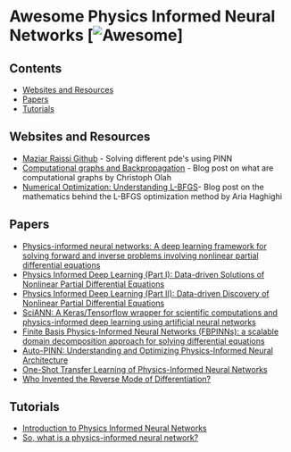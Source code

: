 # Awesome Physics Informed Neural Networks [![Awesome](https://cdn.rawgit.com/sindresorhus/awesome/d7305f38d29fed78fa85652e3a63e154dd8e8829/media/badge.svg)]

## Contents

- [Websites and Resources](#websites-and-resources)
- [Papers](#papers)
- [Tutorials](#tutorials)

## Websites and Resources
- [Maziar Raissi Github](https://github.com/maziarraissi/PINNs) - Solving different pde's using PINN
- [Computational graphs and Backpropagation](http://colah.github.io/posts/2015-08-Backprop/) - Blog post on what are computational graphs by Christoph Olah
- [Numerical Optimization: Understanding L-BFGS](https://aria42.com/blog/2014/12/understanding-lbfgs)- Blog post on the mathematics behind the L-BFGS optimization method by Aria Haghighi
## Papers
- [Physics-informed neural networks: A deep learning framework for solving forward and inverse problems involving nonlinear partial differential equations](https://www.sciencedirect.com/science/article/pii/S0021999118307125)
- [Physics Informed Deep Learning (Part I): Data-driven Solutions of Nonlinear Partial Differential Equations](https://arxiv.org/abs/1711.10561)
- [Physics Informed Deep Learning (Part II): Data-driven Discovery of Nonlinear Partial Differential Equations](https://arxiv.org/abs/1711.10566)
- [SciANN: A Keras/Tensorflow wrapper for scientific computations and physics-informed deep learning using artificial neural networks](https://arxiv.org/pdf/2005.08803.pdf)
- [Finite Basis Physics-Informed Neural Networks (FBPINNs): a scalable domain decomposition approach for solving differential equations](https://arxiv.org/abs/2107.07871)
- [Auto-PINN: Understanding and Optimizing Physics-Informed Neural Architecture](https://arxiv.org/pdf/2205.13748.pdf)
- [One-Shot Transfer Learning of Physics-Informed Neural Networks](https://arxiv.org/abs/2110.11286)
- [Who Invented the Reverse Mode of Differentiation?](https://www.math.uni-bielefeld.de/documenta/vol-ismp/52_griewank-andreas-b.pdf)

## Tutorials
- [Introduction to Physics Informed Neural Networks](https://towardsdatascience.com/solving-differential-equations-with-neural-networks-afdcf7b8bcc4)
- [So, what is a physics-informed neural network?](https://benmoseley.blog/my-research/so-what-is-a-physics-informed-neural-network/)
